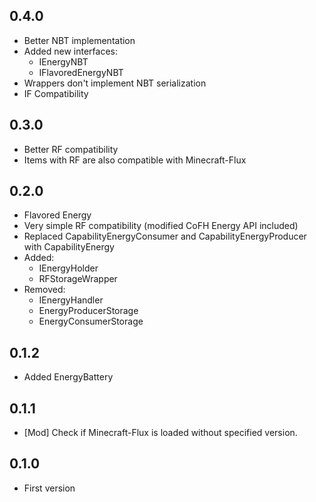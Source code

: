 ## 0.4.0
- Better NBT implementation
- Added new interfaces:
  * IEnergyNBT
  * IFlavoredEnergyNBT
- Wrappers don't implement NBT serialization
- IF Compatibility

## 0.3.0
- Better RF compatibility
- Items with RF are also compatible with Minecraft-Flux

## 0.2.0
- Flavored Energy
- Very simple RF compatibility (modified CoFH Energy API included)
- Replaced CapabilityEnergyConsumer and CapabilityEnergyProducer with CapabilityEnergy
- Added:
  * IEnergyHolder
  * RFStorageWrapper
- Removed:
  * IEnergyHandler
  * EnergyProducerStorage
  * EnergyConsumerStorage

## 0.1.2
- Added EnergyBattery

## 0.1.1
- [Mod] Check if Minecraft-Flux is loaded without specified version.

## 0.1.0
- First version